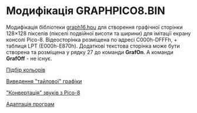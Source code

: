 # Модифікація GRAPHPICO8.BIN

Модифікація бібліотеки [graph16.hpu](graph16.hpu.md) для створення графічної сторінки 128×128 пікселів (пікселі подвійної висоти та ширини) для імітації екрану консолі Pico-8. Відеосторінка розміщена по адресі C000h-DFFFh, + таблиця LPT (E000h-E870h). Додаткові текстова сторінка може бути створена та розміщена у рядку 27 до команди **GrafOn**. А команди **GrafOff** - не існує.

[Підбір кольорів](snpico-colours.md)

[Виведення "тайлової" графіки](snpico-drawtiles.md)

["Конвертація" звуків з Pico-8](snpico-sounds.md)

[Адаптація програм](snpico-adaptation.md)